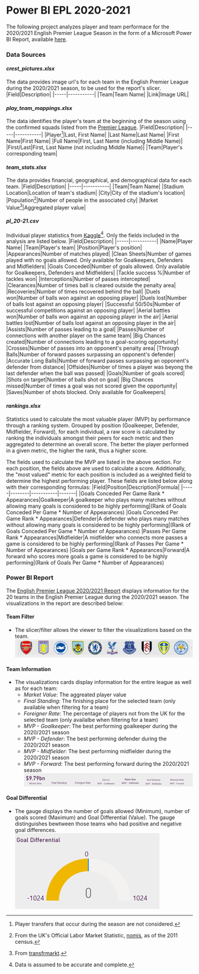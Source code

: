# Power BI EPL 2020-2021
The following project analyzes player and team performace for the 2020/2021 English Premier League Season in the form of a Microsoft Power BI Report, available [here](https://app.powerbi.com/reportEmbed?reportId=699bc882-9cff-4179-9e30-d8987db11673&autoAuth=true&ctid=5b973f99-77df-4beb-b27d-aa0c70b8482c&config=eyJjbHVzdGVyVXJsIjoiaHR0cHM6Ly93YWJpLWV1cm9wZS1ub3J0aC1iLXJlZGlyZWN0LmFuYWx5c2lzLndpbmRvd3MubmV0LyJ9).

### Data Sources ###
   #### *crest_pictures.xlsx*<br> ####
   The data provides image url's for each team in the English Premier League during the 2020/2021 season, to be used for the report's slicer. 
   |Field|Description|
   |-----|-----------|
   |Team|Team Name|
   |Link|Image URL|

   #### *play_team_mappings.xlsx*<br> ####
   The data identifies the player's team at the beginning of the season using the confirmed squads listed from the [Premier League](https://www.premierleague.com/news/1869523).
   |Field|Description|
   |-----|-----------|
   |Player[^1]|Last, First Name|
   |Last Name|Last Name|
   |First Name|First Name|
   |Full Name|First, Last Name (including Middle Name)|
   |First/Last|First, Last Name (not including Middle Name)|
   |Team|Player's corresponding team|
   
   [^1]: Player transfers that occur during the season are not considered.
   
   #### *team_stats.xlsx*<br> ####
   The data provides financial, geographical, and demographical data for each team.
   |Field|Description|
   |-----|-----------|
   |Team|Team Name|
   |Stadium Location|Location of team's stadium|
   |City|City of the stadium's location|
   |Population[^2]|Number of people in the associated city|
   |Market Value[^3]|Aggregated player value|
   
   [^2]: From the UK's Official Labor Market Statistic, [nomis](https://www.nomisweb.co.uk/sources/census_2011), as of the 2011 census.
   [^3]: From [transfrmarkt](https://www.transfermarkt.us/).
   
   #### *pl_20-21.csv*<br> ####
   Individual player statistics from [Kaggle](https://www.kaggle.com/krishanthbarkav/english-premier-leagueepl-player-statistics)[^4]. Only the fields included in the analysis are listed below.
   |Field|Description|
   |-----|-----------|
   |Name|Player Name|
   |Team|Player's team|
   |Position|Player's position|
   |Appearances|Number of matches played|
   |Clean Sheets|Number of games played with no goals allowed. Only available for Goalkeepers, Defenders and Midfielders|
   |Goals Conceded|Number of goals allowed. Only available for Goalkeepers, Defenders and Midfielders|
   |Tackle success %|Number of tackles won|
   |Interceptions|Number of passes intercepted|
   |Clearances|Number of times ball is cleared outside the penalty area|
   |Recoveries|Number of times recovered behind the ball|
   |Duels won|Number of balls won against an opposing player|
   |Duels lost|Number of balls lost against an opposing player|
   |Successful 50/50s|Number of successful competitions against an opposing player|
   |Aerial battles won|Number of balls won against an opposing player in the air|
   |Aerial battles lost|Number of balls lost against an opposing player in the air|
   |Assists|Number of passes leading to a goal|
   |Passes|Number of connections with another player on the same team|
   |Big Chances created|Number of connections leading to a goal-scoring opportunity|
   |Crosses|Number of passes into an opponent's penalty area|
   |Through Balls|Number of forward passes surpassing an opponent's defender|
   |Accurate Long Balls|Number of forward passes surpassing an opponent's defender from distance|
   |Offsides|Number of times a player was beyong the last defender when the ball was passed|
   |Goals|Number of goals scored|
   |Shots on target|Number of balls shot on goal|
   |Big Chances missed|Number of times a goal was not scored given the opportunity|
   |Saves|Number of shots blocked. Only available for Goalkeepers|
  
   [^4]: Data is assumed to be accurate and complete.
   
   #### *rankings.xlsx*<br> ####
   Statistics used to calculate the most valuable player (MVP) by performance through a ranking system. Grouped by position (Goalkeeper, Defender, Midfielder, Forward), for each individual, a raw score is calculated by ranking the individuals amongst their peers for each metric and then aggregated to determine an overall score. The better the player performed in a given metric, the higher the rank, thus a higher score.
   
   The fields used to calculate the MVP are listed in the above section. For each position, the fields above are used to calculate a score. Additionally, the "most valued" metric for each position is included as a weighted field to determine the highest performing player. These fields are listed below along with their corresponding formulas:
   |Field|Position|Description|Formula|
   |-----|--------|-----------|-------|
   |Goals Conceded Per Game Rank * Appearances|Goalkeeper|A goalkeeper who plays many matches without allowing many goals is considered to be highly performing|(Rank of Goals Conceded Per Game * Number of Appearances)
   |Goals Conceded Per Game Rank * Appearances|Defender|A defender who plays many matches without allowing many goals is considered to be highly performing|(Rank of Goals Conceded Per Game * Number of Appearances)
   |Passes Per Game Rank * Appearances|Midfielder|A midfielder who connects more passes a game is considered to be highly performing|(Rank of Passes Per Game * Number of Appearances)
   |Goals per Game Rank * Appearances|Forward|A forward who scores more goals a game is considered to be highly performing|(Rank of Goals Per Game * Number of Appearances)
   
### Power BI Report ###

The [English Premier League 2020/2021 Report](https://app.powerbi.com/reportEmbed?reportId=699bc882-9cff-4179-9e30-d8987db11673&autoAuth=true&ctid=5b973f99-77df-4beb-b27d-aa0c70b8482c&config=eyJjbHVzdGVyVXJsIjoiaHR0cHM6Ly93YWJpLWV1cm9wZS1ub3J0aC1iLXJlZGlyZWN0LmFuYWx5c2lzLndpbmRvd3MubmV0LyJ9) displays information for the 20 teams in the English Premier League during the 2020/2021 season. The visualizations in the report are described below:<br>

#### Team Filter ####
- The slicer/filter allows the viewer to filter the visualizations based on the team.<br> 
<img src = "Screenshots/Slicer.png"><br>

#### Team Information ####
- The visualizations cards display information for the entire league as well as for each team:
   - *Market Value*: The aggreated player value<br>
   - *Final Standing*: The finishing place for the selected team (only available when filtering for a team)<br>
   - *Foreigner Rate*: The percentage of players not from the UK for the selected team (only availalbe when filtering for a team)<br>
   - *MVP - Goalkeeper*: The best performing goalkeeper during the 2020/2021 season<br>
   - *MVP - Defender*: The best performing defender during the 2020/2021 season<br>
   - *MVP - Midfielder*: The best performing midfielder during the 2020/2021 season<br>
   - *MVP - Forward*: The best performing forward during the 2020/2021 season<br>
<img src = "Screenshots/TeamInfo.png"><br>

#### Goal Differential ####
- The gauge displays the number of goals allowed (Minimum), number of goals scored (Maximum) and Goal Differential (Value). The gauge distinguishes bewtween those teams who had positive and negative goal differences. 
<img src = "Screenshots/GD.png"><br>

